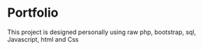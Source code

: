 # Portfolio
This project is designed personally using raw php, bootstrap, sql, Javascript, html and Css
